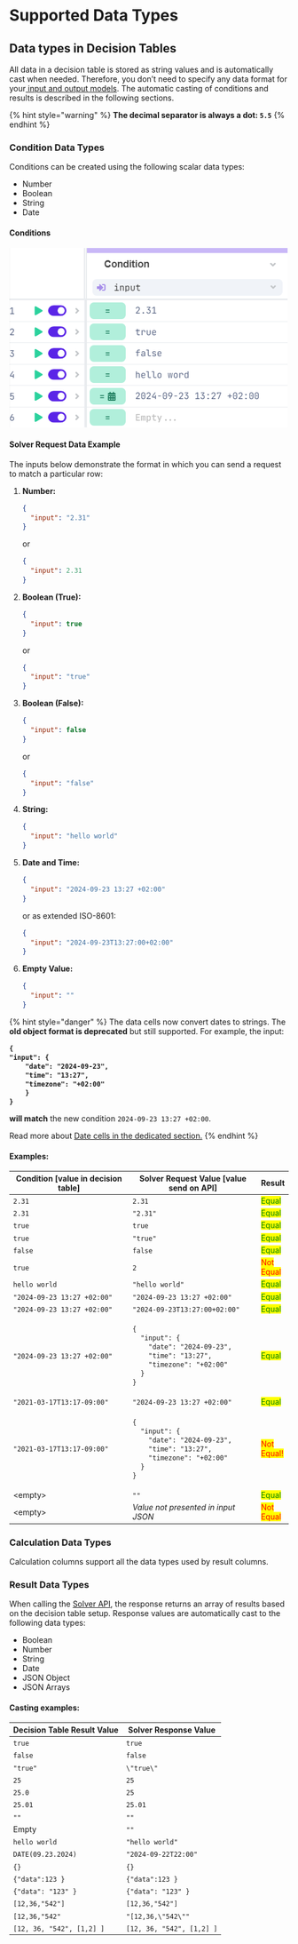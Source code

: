 # Supported Data Types

## Data types in Decision Tables

All data in a decision table is stored as string values and is automatically cast when needed. Therefore, you don’t need to specify any data format for your[ input and output models](input-and-output/). The automatic casting of conditions and results is described in the following sections.

{% hint style="warning" %}
**The decimal separator is always a dot: `5.5`**
{% endhint %}

### Condition Data Types

Conditions can be created using the following scalar data types:

* Number
* Boolean
* String
* Date

#### Conditions

![](<../.gitbook/assets/data types (1).png>)

#### Solver Request Data Example

The inputs below demonstrate the format in which you can send a request to match a particular row:

1.  **Number:**

    ```json
    {
      "input": "2.31"
    }
    ```

    or

    ```json
    {
      "input": 2.31
    }
    ```
2.  **Boolean (True):**

    ```json
    {
      "input": true
    }
    ```

    or

    ```json
    {
      "input": "true"
    }
    ```
3.  **Boolean (False):**

    ```json
    {
      "input": false
    }
    ```

    or

    ```json
    {
      "input": "false"
    }
    ```
4.  **String:**

    ```json
    {
      "input": "hello world"
    }
    ```
5.  **Date and Time:**

    ```json
    {
      "input": "2024-09-23 13:27 +02:00"
    }
    ```

    or as extended ISO-8601:

    ```json
    {
      "input": "2024-09-23T13:27:00+02:00"
    }
    ```
6.  **Empty Value:**

    ```json
    {
      "input": ""
    }
    ```

{% hint style="danger" %}
The data cells now convert dates to strings. The **old object format is deprecated** but still supported. For example, the input:

<pre class="language-json"><code class="lang-json"><strong>{
</strong><strong>"input": {
</strong><strong>    "date": "2024-09-23",
</strong><strong>    "time": "13:27",
</strong><strong>    "timezone": "+02:00"
</strong><strong>    }
</strong><strong>}   
</strong></code></pre>

**will match** the new condition `2024-09-23 13:27 +02:00`.

Read more about [Date cells in the dedicated section.](operators/date-operators.md#date-cell-values)
{% endhint %}

#### Examples:

<table><thead><tr><th width="308.3333333333333">Condition [value in decision table]</th><th width="288">Solver Request Value [value send on API]</th><th>Result</th></tr></thead><tbody><tr><td><code>2.31</code></td><td><code>2.31</code></td><td><mark style="color:green;">Equal</mark></td></tr><tr><td><code>2.31</code></td><td><code>"2.31"</code></td><td><mark style="color:green;">Equal</mark></td></tr><tr><td><code>true</code></td><td><code>true</code></td><td><mark style="color:green;">Equal</mark></td></tr><tr><td><code>true</code></td><td><code>"true"</code></td><td><mark style="color:green;">Equal</mark></td></tr><tr><td><code>false</code></td><td><code>false</code></td><td><mark style="color:green;">Equal</mark></td></tr><tr><td><code>true</code></td><td><code>2</code></td><td><mark style="color:red;">Not Equal</mark></td></tr><tr><td><code>hello world</code></td><td><code>"hello world"</code></td><td><mark style="color:green;">Equal</mark></td></tr><tr><td><code>"2024-09-23 13:27 +02:00"</code></td><td><code>"2024-09-23 13:27 +02:00"</code></td><td><mark style="color:green;">Equal</mark></td></tr><tr><td><code>"2024-09-23 13:27 +02:00"</code></td><td><code>"2024-09-23T13:27:00+02:00"</code></td><td><mark style="color:green;">Equal</mark></td></tr><tr><td><code>"2024-09-23 13:27 +02:00"</code></td><td><p></p><pre class="language-json"><code class="lang-json">{
  "input": {
    "date": "2024-09-23",
    "time": "13:27",
    "timezone": "+02:00"
  }
}
</code></pre></td><td><mark style="color:green;">Equal</mark></td></tr><tr><td><code>"2021-03-17T13:17-09:00"</code></td><td><code>"2024-09-23 13:27 +02:00"</code></td><td><mark style="color:green;">Equal</mark></td></tr><tr><td><code>"2021-03-17T13:17-09:00"</code></td><td><p></p><pre class="language-json"><code class="lang-json">{
  "input": {
    "date": "2024-09-23",
    "time": "13:27",
    "timezone": "+02:00"
  }
}
</code></pre></td><td><mark style="color:red;">Not Equal!</mark></td></tr><tr><td>&#x3C;empty></td><td><code>""</code></td><td><mark style="color:green;">Equal</mark></td></tr><tr><td>&#x3C;empty></td><td><em>Value not presented in input JSON</em></td><td><mark style="color:red;">Not Equal</mark></td></tr></tbody></table>

### Calculation Data Types

Calculation columns support all the data types used by result columns.

### Result Data Types

When calling the [Solver API](../api/rule-solver-api.md), the response returns an array of results based on the decision table setup. Response values are automatically cast to the following data types:

* Boolean
* Number&#x20;
* String
* Date
* JSON Object
* JSON Arrays

#### Casting examples:

| Decision Table Result Value | Solver Response Value     |
| --------------------------- | ------------------------- |
| `true`                      | `true`                    |
| `false`                     | `false`                   |
| `"true"`                    | `\"true\"`                |
| `25`                        | `25`                      |
| `25.0`                      | `25`                      |
| `25.01`                     | `25.01`                   |
| `""`                        | `""`                      |
| Empty                       | `""`                      |
| `hello world`               | `"hello world"`           |
| `DATE(09.23.2024)`          | `"2024-09-22T22:00"`      |
| `{}`                        | `{}`                      |
| `{"data":123 }`             | `{"data":123 }`           |
| `{"data": "123" }`          | `{"data": "123" }`        |
| `[12,36,"542"]`             | `[12,36,"542"]`           |
| `[12,36,"542"`              | `"[12,36,\"542\""`        |
| `[12, 36, "542", [1,2] ]`   | `[12, 36, "542", [1,2] ]` |
